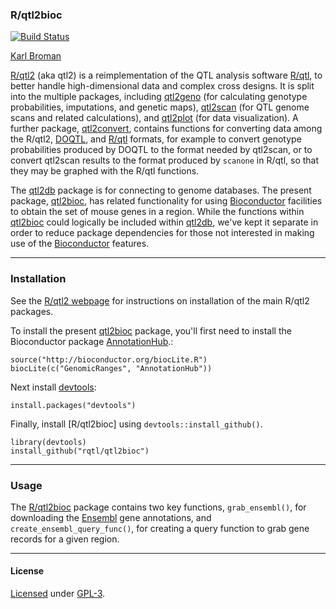 ### R/qtl2bioc

[![Build Status](https://travis-ci.org/rqtl/qtl2bioc.svg?branch=master)](https://travis-ci.org/rqtl/qtl2bioc)

[Karl Broman](http://kbroman.org)

[R/qtl2](http://kbroman.org/qtl2) (aka qtl2) is a reimplementation of
the QTL analysis software [R/qtl](https://rqtl.org), to better handle
high-dimensional data and complex cross designs. It is split into the
multiple packages, including
[qtl2geno](https://github.com/rqtl/qtl2geno) (for calculating genotype
probabilities, imputations, and genetic maps),
[qtl2scan](https://github.com/rqtl/qtl2scan) (for QTL genome scans and
related calculations), and
[qtl2plot](https://github.com/rqtl/qtl2plot) (for data visualization).
A further package, [qtl2convert](https://github.com/rqtl/qtl2convert),
contains functions for converting data among the R/qtl2,
[DOQTL](https://www.bioconductor.org/packages/release/bioc/html/DOQTL.html),
and [R/qtl](https://rqtl.org) formats, for example to convert genotype
probabilities produced by DOQTL to the format needed by qtl2scan, or
to convert qtl2scan results to the format produced by `scanone` in
R/qtl, so that they may be graphed with the R/qtl functions.

The [qtl2db](https://github.com/rqtl/qtl2db) package is for connecting
to genome databases. The present package, [qtl2bioc](https://github.com/rqtl/qtl2bioc),
has related functionality for using
[Bioconductor](https://bioconductor.org) facilities to obtain
the set of mouse genes in a region. While the functions within
[qtl2bioc](https://github.com/rqtl/qtl2bioc) could logically be
included within [qtl2db](https://github.com/rqtl/qtl2db), we've kept
it separate in order to reduce package dependencies for those not
interested in making use of the
[Bioconductor](https://bioconductor.org) features.

---

### Installation

See the [R/qtl2 webpage](http://kbroman.org/qtl2/) for instructions on
installation of the main R/qtl2 packages.

To install the present [qtl2bioc](https://github.com/rqtl/qtl2bioc)
package, you'll first need to install the Bioconductor package
[AnnotationHub](https://bioconductor.org/packages/release/bioc/html/AnnotationHub.html).:

    source("http://bioconductor.org/biocLite.R")
    biocLite(c("GenomicRanges", "AnnotationHub"))

Next install [devtools](https://github.com/hadley/devtools):

    install.packages("devtools")

Finally, install [R/qtl2bioc] using `devtools::install_github()`.

    library(devtools)
    install_github("rqtl/qtl2bioc")

---

### Usage

The [R/qtl2bioc](https://github.com/rqtl/qtl2bioc) package contains two
key functions, `grab_ensembl()`, for downloading the
[Ensembl](http://ensembl.org) gene annotations, and
`create_ensembl_query_func()`, for creating a query function to
grab gene records for a given region.

---

#### License

[Licensed](License.md) under [GPL-3](https://www.r-project.org/Licenses/GPL-3).
